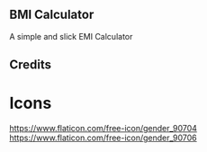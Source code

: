 ## BMI Calculator

A simple and slick EMI Calculator

## Credits
# Icons

https://www.flaticon.com/free-icon/gender_90704
https://www.flaticon.com/free-icon/gender_90706